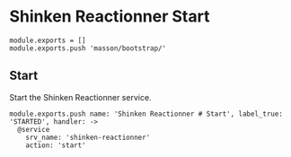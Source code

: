 
# Shinken Reactionner Start

    module.exports = []
    module.exports.push 'masson/bootstrap/'

## Start

Start the Shinken Reactionner service.

    module.exports.push name: 'Shinken Reactionner # Start', label_true: 'STARTED', handler: ->
      @service
        srv_name: 'shinken-reactionner'
        action: 'start'
